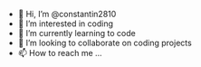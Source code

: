 - 👋 Hi, I’m @constantin2810
- 👀 I’m interested in coding
- 🌱 I’m currently learning to code
- 💞️ I’m looking to collaborate on coding projects
- 📫 How to reach me ...

<!---
constantin2810/constantin2810 is a ✨ special ✨ repository because its `README.md` (this file) appears on your GitHub profile.
You can click the Preview link to take a look at your changes.
--->

